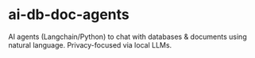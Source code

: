# ai-db-doc-agents
AI agents (Langchain/Python) to chat with databases &amp; documents using natural language. Privacy-focused via local LLMs.
